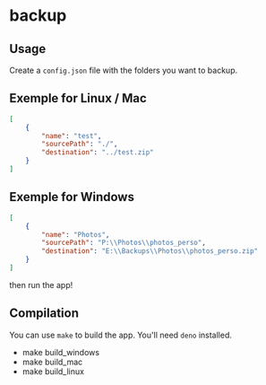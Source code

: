 # backup

## Usage

Create a `config.json` file with the folders you want to backup.

## Exemple for Linux / Mac
```json 
[
    {
        "name": "test",
        "sourcePath": "./",
        "destination": "../test.zip"
    }
]
```

## Exemple for Windows
```json 
[
    {
        "name": "Photos",
        "sourcePath": "P:\\Photos\\photos_perso",
        "destination": "E:\\Backups\\Photos\\photos_perso.zip"
    }
]
```



then run the app!

## Compilation

You can use `make` to build the app. You'll need `deno` installed.

- make build_windows
- make build_mac
- make build_linux